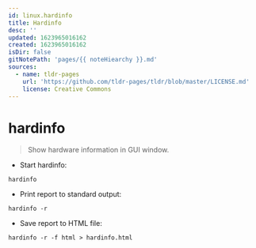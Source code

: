 ```yaml
---
id: linux.hardinfo
title: Hardinfo
desc: ''
updated: 1623965016162
created: 1623965016162
isDir: false
gitNotePath: 'pages/{{ noteHiearchy }}.md'
sources:
  - name: tldr-pages
    url: 'https://github.com/tldr-pages/tldr/blob/master/LICENSE.md'
    license: Creative Commons
---
```

# hardinfo

> Show hardware information in GUI window.

- Start hardinfo:

`hardinfo`

- Print report to standard output:

`hardinfo -r`

- Save report to HTML file:

`hardinfo -r -f html > hardinfo.html`

